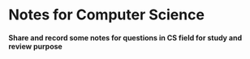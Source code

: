 # Notes for Computer Science

#### Share and record some notes for questions in CS field for study and review purpose
